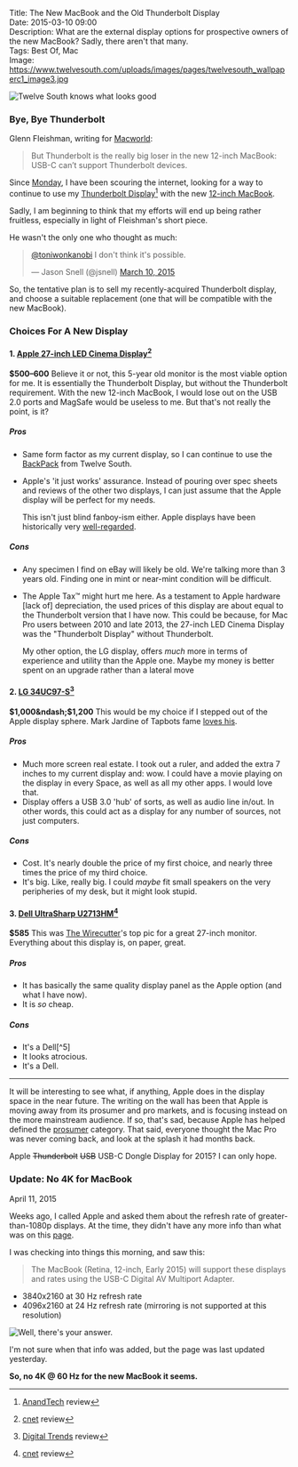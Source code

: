 Title: The New MacBook and the Old Thunderbolt Display  
Date: 2015-03-10 09:00  
Description: What are the external display options for prospective owners of the new MacBook? Sadly, there aren't that many.  
Tags: Best Of, Mac  
Image: https://www.twelvesouth.com/uploads/images/pages/twelvesouth_wallpaperc1_image3.jpg  

![Twelve South knows what looks good][1]

### Bye, Bye Thunderbolt

Glenn Fleishman, writing for [Macworld][2]:

> But Thunderbolt is the really big loser in the new 12-inch MacBook: USB-C can’t support Thunderbolt devices.

Since [Monday][3], I have been scouring the internet, looking for a way to continue to use my [Thunderbolt Display][4][^1] with the new [12-inch MacBook][5].

Sadly, I am beginning to think that my efforts will end up being rather fruitless, especially in light of Fleishman's short piece.

He wasn't the only one who thought as much:

<blockquote lang="en"><p><a href="https://twitter.com/ToniWonKanobi" title="Me on Twitter">@toniwonkanobi</a> I don&#39;t think it&#39;s possible.</p>&mdash; Jason Snell (@jsnell) <a href="https://twitter.com/jsnell/status/575428012935675904" title="Jason Snell responding to my question">March 10, 2015</a></blockquote>

So, the tentative plan is to sell my recently-acquired Thunderbolt display, and choose a suitable replacement (one that will be compatible with the new MacBook).

### Choices For A New Display

#### 1. [Apple 27-inch LED Cinema Display][6][^2]

**$500&ndash;600** Believe it or not, this 5-year old monitor is the most viable option for me. It is essentially the Thunderbolt Display, but without the Thunderbolt requirement. With the new 12-inch MacBook, I would lose out on the USB 2.0 ports and MagSafe would be useless to me. But that's not really the point, is it?

##### Pros

* Same form factor as my current display, so I can continue to use the [BackPack][7] from Twelve South.
* Apple's 'it just works' assurance. Instead of pouring over spec sheets and reviews of the other two displays, I can just assume that the Apple display will be perfect for my needs.

	This isn't just blind fanboy-ism either. Apple displays have been historically very [well-regarded][8]. 

##### Cons

* Any specimen I find on eBay will likely be old. We're talking more than 3 years old. Finding one in mint or near-mint condition will be difficult.
* The Apple Tax™ might hurt me here. As a testament to Apple hardware [lack of] depreciation, the used prices of this display are about equal to the Thunderbolt version that I have now. This could be because, for Mac Pro users between 2010 and late 2013, the 27-inch LED Cinema Display was the "Thunderbolt Display" without Thunderbolt.

	My other option, the LG display, offers *much* more in terms of experience and utility than the Apple one. Maybe my money is better spent on an upgrade rather than a lateral move
	
#### 2. [LG 34UC97-S][9][^3]

**$1,000&ndash;$1,200** This would be my choice if I stepped out of the Apple display sphere. Mark Jardine of Tapbots fame [loves his][10].

##### Pros

* Much more screen real estate. I took out a ruler, and added the extra 7 inches to my current display and: wow. I could have a movie playing on the display in every Space, as well as all my other apps. I would love that. 
* Display offers a USB 3.0 'hub' of sorts, as well as audio line in/out. In other words, this could act as a display for any number of sources, not just computers.

##### Cons

* Cost. It's nearly double the price of my first choice, and nearly three times the price of my third choice.
* It's big. Like, really big. I could *maybe* fit small speakers on the very peripheries of my desk, but it might look stupid.
			
#### 3. [Dell UltraSharp U2713HM][11][^4]

**$585** This was [The Wirecutter][12]'s top pic for a great 27-inch monitor. Everything about this display is, on paper, great. 
			
##### Pros
			
* It has basically the same quality display panel as the Apple option (and what I have now).
* It is *so* cheap. 

##### Cons

* It's a Dell[^5]
* It looks atrocious.
* It's a Dell.

***

It will be interesting to see what, if anything, Apple does in the display space in the near future. The writing on the wall has been that Apple is moving away from its prosumer and pro markets, and is focusing instead on the more mainstream audience. If so, that's sad, because Apple has helped defined the [prosumer][13] category. That said, everyone thought the Mac Pro was never coming back, and look at the splash it had months back.

Apple <s>Thunderbolt</s> <s>USB</s> USB-C Dongle Display for 2015? I can only hope. 

<aside class="update">

### Update: No 4K for MacBook
<p class="updateTime"><time datetime="2015-04-11">April 11, 2015</time></p>

Weeks ago, I called Apple and asked them about the refresh rate of greater-than-1080p displays. At the time, they didn't have any more info than what was on this [page][14].

I was checking into things this morning, and saw this:

> The MacBook (Retina, 12-inch, Early 2015) will support these displays and rates using the USB-C Digital AV Multiport Adapter.

* 3840x2160 at 30 Hz refresh rate
* 4096x2160 at 24 Hz refresh rate (mirroring is not supported at this resolution)
	
![Well, there's your answer.](https://d.pr/i/JI2b+ "Well, there's your answer.")
<!-- {.screenshot .iphone} -->

I'm not sure when that info was added, but the page was last updated yesterday.

**So, no 4K @ 60 Hz for the new MacBook it seems.**

</aside>

[^1]: [AnandTech][a] review
[^2]: [cnet][b] review
[^3]: [Digital Trends][c] review
[^4]: [cnet][d] review
[^md]: Remember when the CEO [told Apple investors to ask for their money back][e]?

[a]: https://www.youtube.com/watch?v=8Z7RxvkqF5I "AnandTech's review of the Thunderbolt Display"
[b]: http://www.cnet.com/products/apple-led-cinema-display-27-inch-2010/ "Cnet reviewing the LED Cinema Display from 2010"
[c]: http://www.digitaltrends.com/monitor-reviews/lg-34uc97-review/ "Review of LG's 34UC97 (Mark Jardine's monitor)"
[d]: http://www.cnet.com/products/dell-u2713hm/ "Cnet reviewing Dell's U2713 (Thunderbolt Display competitor)"
[e]: http://news.cnet.com/Dell-Apple-should-close-shop/2100-1001_3-203937.html "Cnet covering Michael Dell's suggestion that Apple close up shop and give the money back to the shareholders"

[1]: https://www.twelvesouth.com/uploads/images/pages/twelvesouth_wallpaperc1_image3.jpg "Twelve South knows what looks good"
[2]: http://www.macworld.com/article/2894423/thunderbolted-usb-c-is-our-new-connection-overlord-get-used-to-it.html "Macworld: Thunderbolt gone?"
[3]: http://www.apple.com/live/2015-mar-event/ "Apple's live event for March 2015"
[4]: https://www.apple.com/displays "Product page for Apple's displays"
[5]: /2015/3/9/hands-on-with-the-new-12-inch-macbook-with-retina-display "My link to the first hands-on with the new MacBook"
[6]: https://www.apple.com/displays "Product page for Apple's displays"
[7]: https://www.twelvesouth.com/product/backpack-for-imac "Twelve South's BackPack for iMac/ACD/TD"
[8]: [cnet]
[9]: http://www.lg.com/us/monitors/lg-34UC97-S-ultrawide-monitor "LG's product page for the 34UC97"
[10]: https://twitter.com/markjardine/status/575430861077676032 "Mark Jardine loves his LG monitor"
[11]: http://www.dell.com/ed/business/p/dell-u2713hm/pd "Dell's product page for the U2713"
[12]: http://thewirecutter.com/reviews/a-great-27-inch-lcd-monitor/ "Wirecutter reviews for 27-inch monitors"
[13]: https://en.wikipedia.org/wiki/Prosumer "Wikipedia: Prosumer"
[14]: https://support.apple.com/en-us/HT202856 "Apple Support Page: 'Use 4K displays and Ultra HD TVs with your Mac'"